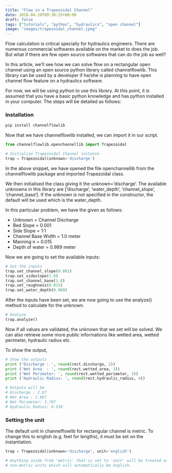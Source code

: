 ```yaml
---
title: "Flow in a Trapezoidal Channel"
date: 2018-04-29T09:38:33+08:00
draft: false
tags: ["tutorials", "python", "hydraulics", "open channel"]
image: "images/trapezoidal_channel.jpeg"
---
```

Flow calculation is critical specially for hydraulics engineers. There are numerous commercial softwares available on the market to does the job. But what if there are few open source softwares that can do the job as well?

In this article, we’ll see how we can solve flow on a rectangular open channel using an open source python library called channelflowlib. This library can be used by a developer if he/she is planning to have open channel flow feature on a hydraulics software.

For now, we will be using python to use this library. At this point, it is assumed that you have a basic python knowledge and has python installed in your computer. The steps will be detailed as follows:

### Installation
```python
pip install channelflowlib
```

Now that we have channelflowlib installed, we can import it in our script.

```python
from channelflowlib.openchannellib import Trapezoidal

# Initialize Trapezoidal Channel instance
trap = Trapezoidal(unknown='discharge')
```

In the above snippet, we have opened the file openchannellib from the channelflowlib package and imported Trapezoidal class.

We then initialised the class giving it the unknown=’discharge’. The available unknowns in this library are [‘discharge‘, ‘water_depth‘, ‘channel_slope‘, ‘channel_base‘]. If the unknown is not specified in the constructor, the default will be used which is the water_depth.

In this particular problem, we have the given as follows:

- Unknown = Channel Discharge
- Bed Slope = 0.001
- Side Slope = 1:1
- Channel Base Width = 1.0 meter
- Manning n = 0.015
- Depth of water = 0.989 meter

Now we are going to set the available inputs:

```python
# Set the inputs
trap.set_channel_slope(0.001)
trap.set_sideslope(1.0)
trap.set_channel_base(1.0)
trap.set_roughness(0.015)
trap.set_water_depth(0.989)
```

After the inputs have been set, we are now going to use the analyze() method to calculate for the unknown.

```python
# Analyze
trap.analyze()
```

Now if all values are validated, the unknown that we set will be solved. We can also retrieve some more public informations like wetted area, wetted perimeter, hydraulic radius etc.

To show the output,

```python
# Show the outputs
print ('Discharge : ', round(rect.discharge, 2))
print ('Wet Area  : ', round(rect.wetted_area, 3))
print ('Wet Perimeter: ', round(rect.wetted_perimeter, 3))
print ('Hydraulic Radius: ', round(rect.hydraulic_radius, 4))

# Outputs will be
# Discharge : 2.67
# Wet Area : 1.967
# Wet Perimeter: 3.797
# Hydraulic Radius: 0.518
```

### Setting the unit
The default unit in channelflowlib for rectangular channel is metric. To change this to english (e.g. feet for lengths), it must be set on the instantiation.

```python
trap = Trapezoidal(unknown='discharge', unit='english')

# Anything aside from 'metric' that is set to 'unit' will be treated as
# non-metric units which will automatically be english.
```
